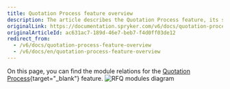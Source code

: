 ```yaml
---
title: Quotation Process feature overview
description: The article describes the Quotation Process feature, its statuses, and workflow (by a customer, sales representative, agent account and interaction with approval process.
originalLink: https://documentation.spryker.com/v6/docs/quotation-process-feature-overview
originalArticleId: ac631ac7-189d-46e7-beb7-f4d0ff03de12
redirect_from:
  - /v6/docs/quotation-process-feature-overview
  - /v6/docs/en/quotation-process-feature-overview
---
```


On this page, you can find the module relations for the [Quotation Process](/docs/scos/user/features/{{page.version}}/quotation-process-feature-overview.html){target="_blank"} feature.
![RFQ modules diagram](https://spryker.s3.eu-central-1.amazonaws.com/docs/Features/Workflow+%26+Process+Management/Quotation+process+and+RFQ/Quotation+Process+%26+RFQ+Feature+Overview/request-for-quote-module-diagram.png)
